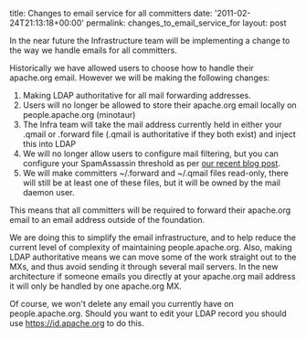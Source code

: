 title: Changes to email service for all committers
date: '2011-02-24T21:13:18+00:00'
permalink: changes_to_email_service_for
layout: post

<p>In the near future the Infrastructure team will be implementing a change to the way we handle emails for all committers. </p>

<p>
Historically we have allowed users to choose how to handle their apache.org email.  However we will be making the following changes:
<ol>
 <li>Making LDAP authoritative for all mail forwarding addresses.</li>
 <li>Users will no longer be allowed to store their apache.org email locally on people.apache.org (minotaur)</li>
 <li>The Infra team will take the mail address currently held in either your .qmail or .forward file (.qmail is authoritative if they both exist) and inject this into LDAP</li>
 <li>We will no longer allow users to configure mail filtering, but you can configure your SpamAssassin threshold as per <a href="https://blogs.apache.org/infra/entry/controlling_your_spamassassin_threshold1"> our recent blog post</a>.</li>
 <li>We will make committers ~/.forward and ~/.qmail files read-only, there will still be at least one of these files, but it will be owned by the mail daemon user.  </li>
</ol>
</p>

<p>This means that all committers will be required to forward their apache.org email to an email address outside of the foundation. </p>

<p>We are doing this to simplify the email infrastructure, and to help reduce the current level of complexity of maintaining people.apache.org.  Also, making LDAP authoritative means we can move some of the work straight out to the MXs, and thus avoid sending it through several mail servers.  In the new architecture if someone emails you directly at your apache.org mail address it will only be handled by one apache.org MX. </p>

<p>Of course, we won't delete any email you currently have on people.apache.org.  Should you want to edit your LDAP record you should use <a href="https://id.apache.org">https://id.apache.org</a> to do this.</p>

